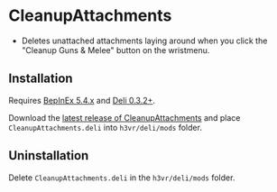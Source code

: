 # CleanupAttachments
- Deletes unattached attachments laying around when you click the "Cleanup Guns & Melee" button on the wristmenu.

## Installation
Requires [BepInEx 5.4.x](https://github.com/BepInEx/BepInEx/releases/latest) and [Deli 0.3.2+](https://github.com/Deli-Collective/Deli/releases).

Download the [latest release of CleanupAttachments](https://github.com/Maiq-The-Dude/CleanupAttachments/releases/latest) and place `CleanupAttachments.deli` into `h3vr/deli/mods` folder.

## Uninstallation
Delete `CleanupAttachments.deli` in the `h3vr/deli/mods` folder.
